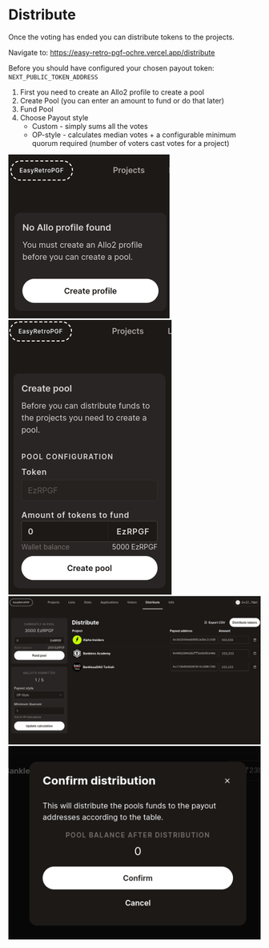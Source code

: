 # Distribute

Once the voting has ended you can distribute tokens to the projects.

Navigate to: https://easy-retro-pgf-ochre.vercel.app/distribute

Before you should have configured your chosen payout token: `NEXT_PUBLIC_TOKEN_ADDRESS`

1. First you need to create an Allo2 profile to create a pool
2. Create Pool (you can enter an amount to fund or do that later)
3. Fund Pool
4. Choose Payout style
   - Custom - simply sums all the votes
   - OP-style - calculates median votes + a configurable minimum quorum required (number of voters cast votes for a project)

![](./images/create_allo_profile.png)
![](./images/create_pool.png)
![](./images/distribute.png)
![](./images/distribute_modal.png)

